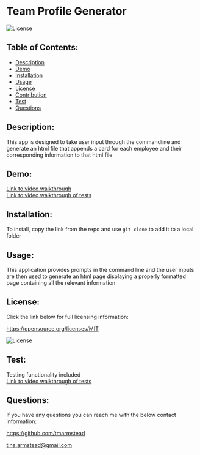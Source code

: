 # Team Profile Generator 

  ![License](https://img.shields.io/badge/License-MIT-blue.svg)

  ## Table of Contents: 
  - [Description](#Description)
  - [Demo](#Demo)
  - [Installation](#Installation)
  - [Usage](#Usage)
  - [License](#License)
  - [Contribution](#Contribution)
  - [Test](#Test)
  - [Questions](#Questions)
  
  ## Description: 
  This app is designed to take user input through the commandline and generate an html file that appends a card for each employee and their corresponding information to that html file
 
  ## Demo:
  [Link to video walkthrough](https://drive.google.com/file/d/1wJgZb_GpQRtpfMTbxnM83n-JR3pGUl07/view)  
  [Link to video walkthrough of tests](https://drive.google.com/file/d/1a6MDLg-wor5BNwymH-KCYbsetizMX01w/view)
  

  ## Installation: 
  To install, copy the link from the repo and use `git clone` to add it to a local folder
  
  ## Usage: 
  This application provides prompts in the command line and the user inputs are then used to generate an html page displaying a properly formatted page containing all the relevant information
  
  ## License: 
  Click the link below for full licensing information: 

  https://opensource.org/licenses/MIT 

  ![License](https://img.shields.io/badge/License-MIT-blue.svg) 
 
  
  ## Test: 
  Testing functionality included  
  [Link to video walkthrough of tests](https://drive.google.com/file/d/1a6MDLg-wor5BNwymH-KCYbsetizMX01w/view)
  
  ## Questions: 
  If you have any questions you can reach me with the below contact information: 

  https://github.com/tmarmstead 

  tina.armstead@gmail.com


